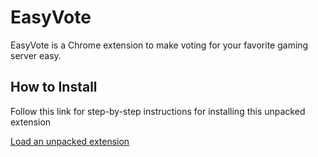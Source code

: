 # EasyVote

EasyVote is a Chrome extension to make voting for your favorite gaming server easy.
 
## How to Install

Follow this link for step-by-step instructions for installing this unpacked extension

[Load an unpacked extension](https://developer.chrome.com/docs/extensions/get-started/tutorial/hello-world#load-unpacked)
